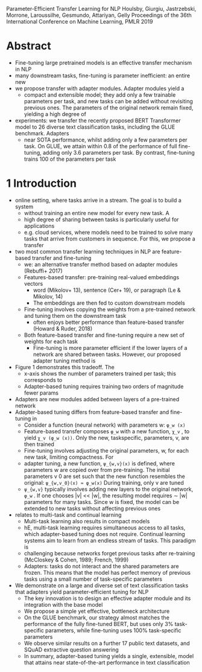 Parameter-Efficient Transfer Learning for NLP
Houlsby, Giurgiu, Jastrzebski, Morrone, Laroussilhe, Gesmundo, Attariyan, Gelly
Proceedings of the 36th International Conference on Machine Learning, PMLR 2019

# Abstract

* Fine-tuning large pretrained models is an effective transfer mechanism in NLP
* many downstream tasks, fine-tuning is parameter inefficient: an entire new
* we propose transfer with adapter modules. Adapter modules yield a
  * compact and extensible model; they add only a few trainable parameters per
    task, and new tasks can be added without revisiting previous ones. The
    parameters of the original network remain fixed, yielding a high degree of
* experiments: we transfer the recently proposed BERT Transformer model to 26
  diverse text classification tasks, including the GLUE benchmark.  Adapters
  * near SOTA performance, whilst adding only a few parameters per task. On
    GLUE, we attain within 0.8 of the performance of full fine-tuning, adding
    only 3.6 parameters per task. By contrast,
    fine-tuning trains 100 of the parameters per task

# 1 Introduction

* online setting, where tasks arrive in a stream. The goal is to build a system
  * without training an entire new model for every new task. A
  * high degree of sharing between tasks is particularly useful for applications
  * e.g. cloud services, where models need to be trained to solve many tasks
    that arrive from customers in sequence. For this, we propose a transfer
* two most common transfer learning techniques in NLP are
  feature-based transfer and fine-tuning
  * we: an alternative transfer method based on adapter modules (Rebuffi+ 2017)
  * Features-based transfer: pre-training real-valued embeddings vectors
    * word (Mikolov+ 13), sentence (Cer+ 19), or paragraph (Le & Mikolov, 14)
    * The embeddings are then fed to custom downstream models
  * Fine-tuning involves copying the weights from a pre-trained network and tuning
    them on the downstream task
    * often enjoys better performance than feature-based transfer
      (Howard & Ruder, 2018)
  * Both feature-based transfer and fine-tuning require a new set of weights for
    each task
    * Fine-tuning is more parameter efficient if the lower layers of a network
      are shared between tasks. However, our proposed adapter tuning method is
* Figure 1 demonstrates this tradeoff. The
  * x-axis shows the number of parameters trained per task; this corresponds to
  * Adapter-based tuning requires training two orders of magnitude fewer params
* Adapters are new modules added between layers of a pre-trained network
* Adapter-based tuning differs from feature-based transfer and fine-tuning in
  * Consider a function (neural network) with parameters w: `φ_w (x)`
  * Feature-based transfer composes `φ_w` with a new function, `χ_v` , to yield
    `χ_v (φ_w (x))`. Only the new, taskspecific, parameters, v, are then
    trained
  * Fine-tuning involves adjusting the original parameters, w, for each new
    task, limiting compactness.  For
  * adapter tuning, a new function, `ψ_{w,v}(x)` is defined, where parameters w
    are copied over from pre-training.  The initial parameters v 0 are set such
    that the new function resembles the original: `ψ_{w,v_0}(x) ≈ φ_w(x)`
    During training, only v are tuned
  * `ψ_{w,v}` typically involves adding new layers to the original network,
    `φ_w` . If one chooses |v| << |w|, the resulting model requires ∼ |w|
    parameters for many tasks. Since w is fixed, the model can be extended to
    new tasks without affecting previous ones
* relates to multi-task and continual learning
  * Multi-task learning also results in compact models
  * hE, multi-task learning requires simultaneous access to all tasks, which
    adapter-based tuning does not require.  Continual learning systems aim to
    learn from an endless stream of tasks. This paradigm is
  * challenging because networks forget previous tasks after re-training
    (McCloskey & Cohen, 1989; French, 1999)
  * Adapters: tasks do not interact and the shared parameters are frozen.  This
    means that the model has perfect memory of previous tasks using a small
    number of task-specific parameters
* We demonstrate on a large and diverse set of text classification tasks that
  adapters yield parameter-efficient tuning for NLP
  * The key innovation is to design an effective adapter module and its
    integration with the base model
  * We propose a simple yet effective, bottleneck architecture
  * On the GLUE benchmark, our strategy almost matches the performance of the
    fully fine-tuned BERT, but uses only 3% task-specific parameters, while
    fine-tuning uses 100% task-specific parameters
  * We observe similar results on a further 17 public text datasets, and SQuAD
    extractive question answering
  * In summary, adapter-based tuning yields a single, extensible, model that
    attains near state-of-the-art performance in text classification
